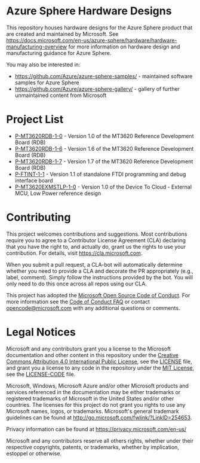 # Azure Sphere Hardware Designs

This repository houses hardware designs for the Azure Sphere product that are created and maintained by Microsoft. See https://docs.microsoft.com/en-us/azure-sphere/hardware/hardware-manufacturing-overview for more information on hardware design and manufacturing guidance for Azure Sphere.

You may also be interested in:
- https://github.com/Azure/azure-sphere-samples/ - maintained software samples for Azure Sphere
- https://github.com/Azure/azure-sphere-gallery/ - gallery of further unmaintained content from Microsoft

# Project List

- [P-MT3620RDB-1-0](https://github.com/Azure/azure-sphere-hardware-designs/tree/master/P-MT3620RDB-1-0) - Version 1.0 of the MT3620 Reference Development Board (RDB)
- [P-MT3620RDB-1-6](https://github.com/Azure/azure-sphere-hardware-designs/tree/master/P-MT3620RDB-1-6) - Version 1.6 of the MT3620 Reference Development Board (RDB)
- [P-MT3620RDB-1-7](https://github.com/Azure/azure-sphere-hardware-designs/tree/master/P-MT3620RDB-1-7) - Version 1.7 of the MT3620 Reference Development Board (RDB)
- [P-FTINT-1-1](https://github.com/Azure/azure-sphere-hardware-designs/tree/master/P-FTINT-1-1) - Version 1.1 of standalone FTDI programming and debug interface board
- [P-MT3620EXMSTLP-1-0](https://github.com/Azure/azure-sphere-hardware-designs/tree/master/P-MT3620EXMSTLP-1-0) - Version 1.0 of the Device To Cloud - External MCU, Low Power reference design

# Contributing

This project welcomes contributions and suggestions.  Most contributions require you to agree to a
Contributor License Agreement (CLA) declaring that you have the right to, and actually do, grant us
the rights to use your contribution. For details, visit https://cla.microsoft.com.

When you submit a pull request, a CLA-bot will automatically determine whether you need to provide
a CLA and decorate the PR appropriately (e.g., label, comment). Simply follow the instructions
provided by the bot. You will only need to do this once across all repos using our CLA.

This project has adopted the [Microsoft Open Source Code of Conduct](https://opensource.microsoft.com/codeofconduct/).
For more information see the [Code of Conduct FAQ](https://opensource.microsoft.com/codeofconduct/faq/) or
contact [opencode@microsoft.com](mailto:opencode@microsoft.com) with any additional questions or comments.

# Legal Notices

Microsoft and any contributors grant you a license to the Microsoft documentation and other content
in this repository under the [Creative Commons Attribution 4.0 International Public License](https://creativecommons.org/licenses/by/4.0/legalcode),
see the [LICENSE](LICENSE) file, and grant you a license to any code in the repository under the [MIT License](https://opensource.org/licenses/MIT), see the
[LICENSE-CODE](LICENSE-CODE) file.

Microsoft, Windows, Microsoft Azure and/or other Microsoft products and services referenced in the documentation
may be either trademarks or registered trademarks of Microsoft in the United States and/or other countries.
The licenses for this project do not grant you rights to use any Microsoft names, logos, or trademarks.
Microsoft's general trademark guidelines can be found at http://go.microsoft.com/fwlink/?LinkID=254653.

Privacy information can be found at https://privacy.microsoft.com/en-us/

Microsoft and any contributors reserve all others rights, whether under their respective copyrights, patents,
or trademarks, whether by implication, estoppel or otherwise.

